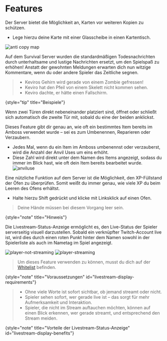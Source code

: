 # Features

<deflist collapsible="true" default-state="collapsed">
<def title="Kopiergeschützte Karten" id="anti-copy-maps">

Der Server bietet die Möglichkeit an, Karten vor weiteren Kopien zu schützen.

- Lege hierzu deine Karte mit einer Glasscheibe in einen Kartentisch.

![anti copy map](anti-copy-maps.png)

</def>
<def title="Kompostierbare Items" id="compostable-items">

<include from="util.md" element-id="compostable-items"></include>

</def>
<def title="Fischerei" id="additionally-fishing-loot">

<include from="util.md" element-id="additionally-fishing-loot"></include>

</def>
<def title="Todesnachrichten" id="deathmessages">

Auf dem Survival Server wurden die standardmäßigen Todesnachrichten durch unterhaltsame und lustige Nachrichten ersetzt,
um den Spielspaß zu erhöhen!
Anstatt der gewohnten Meldungen erwarten dich nun witzige Kommentare, wenn du oder andere Spieler
das Zeitliche segnen.
> - Keviros Gehirn wird gerade von einem Zombie gefressen!
> - Keviro hat den Pfeil von einem Skelett nicht kommen sehen.
> - Keviro dachte, er hätte einen Fallschirm.
>
{style="tip" title="Beispiele"}

</def>
<def title="Doppeltüren" id="doors">

Wenn zwei Türen direkt nebeneinander platziert sind, öffnet oder schließt sich automatisch die zweite Tür mit,
sobald du eine der beiden anklickst.

</def>
<def title="Amboss-Verwendungen" id="anvil-uses">

Dieses Feature gibt dir genau an, wie oft ein bestimmtes Item bereits im Amboss verwendet wurde – sei es zum Umbenennen, Reparieren oder Verzaubern.
- Jedes Mal, wenn du ein Item im Amboss umbenennst oder verzauberst, wird die Anzahl der Anvil Uses um eins erhöht.
- Diese Zahl wird direkt unter dem Namen des Items angezeigt, sodass du immer im Blick hast, wie oft dein Item bereits bearbeitet wurde.
  \
![anviluse](anviluse.png)

</def>
<def title="XP-Füllstandsanzeige bei Öfen" id="furnace-info">

Eine nützliche Funktion auf dem Server ist die Möglichkeit, den XP-Füllstand der Öfen zu überprüfen.
Somit weißt du immer genau, wie viele XP du beim Leeren des Ofens erhältst.

- Halte hierzu <shortcut>Shift</shortcut> gedrückt und klicke mit <shortcut>Linksklick</shortcut> auf einen Ofen.

> Deine Hände müssen bei diesem Vorgang leer sein.
>
{style="note" title="Hinweis"}

</def>

<def title="Livestream-Status-Anzeige" id="livestream-display">

Die Livestream-Status-Anzeige ermöglicht es, den Live-Status der Spieler serverseitig visuell darzustellen.
Sobald ein verknüpfter Twitch-Account live ist, wird dies durch einen roten Punkt hinter dem Namen sowohl
in der Spielerliste als auch im Nametag im Spiel angezeigt.

![player-not-streaming](livestream-display-player-not-streaming.png)
![player-streaming](livestream-display-player-streaming.png)

> Um dieses Feature verwenden zu können, musst du dich auf der [Whitelist](support.md "%click-more-info%") befinden.
>
{style="note" title="Voraussetzungen" id="livestream-display-requirements"}

> - Ohne viele Worte ist sofort sichtbar, ob jemand streamt oder nicht.
> - Spieler sehen sofort, wer gerade live ist – das sorgt für mehr Aufmerksamkeit und Interaktion.
> - Spieler, die nicht im Stream auftauchen möchten, können auf einen Blick erkennen, wer gerade streamt, und entsprechend den Stream meiden.
>
{style="note" title="Vorteile der Livestream-Status-Anzeige" id="livestream-display-benefits"}

</def>
</deflist>